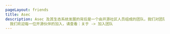 ```yaml
---
pageLayout: friends
title: Asec
description: Asec 及其生态系统发展的背后是一个由开源社区人员组成的团队，我们对团队中的任何成员以及所有的关注者都致以崇高的敬意；
  我们欢迎每一位开源伙伴的加入，请查看：关于 -> 加入团队
---
```

